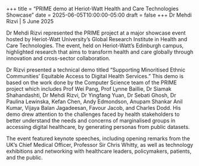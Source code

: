 +++
title = “PRIME demo at Heriot-Watt Health and Care Technologies Showcase”
date = 2025-06-05T10:00:00-05:00
draft = false
+++
Dr Mehdi Rizvi | 5 June 2025

Dr Mehdi Rizvi represented the PRIME project at a major showcase event hosted by Heriot-Watt University’s Global Research Institute in Health and Care Technologies. The event, held on Heriot-Watt’s Edinburgh campus, highlighted research that aims to transform health and care globally through innovation and cross-sector collaboration.

Dr Rizvi presented a technical demo titled “Supporting Minoritised Ethnic Communities’ Equitable Access to Digital Health Services.” This demo is based on the work done by the Computer Science team of the PRIME project which includes Prof Wei Pang, Prof Lynne Baillie, Dr Siamak Shahandashti, Dr Mehdi Rizvi, Dr Yingfang Yuan, Dr Sebati Ghosh, Dr Paulina Lewinska, Kefan Chen, Andy Edmondson, Anupam Shankar Anil Kumar, Vijaya Balan Jagadeesan, Favour Jacob, and Charles Dodd. His demo drew attention to the challenges faced by health stakeholders to better understand the needs and concerns of marginalised groups in accessing digital healthcare, by generating personas from public datasets.

The event featured keynote speeches, including opening remarks from the UK’s Chief Medical Officer, Professor Sir Chris Whitty, as well as technology exhibitions and networking with healthcare leaders, policymakers, patients, and the public.


